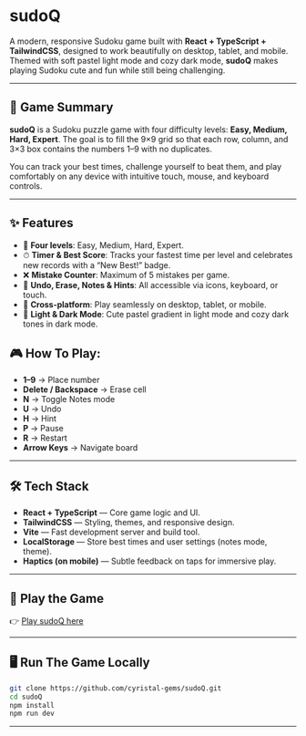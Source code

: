 # sudoQ 

A modern, responsive Sudoku game built with **React + TypeScript + TailwindCSS**, designed to work beautifully on desktop, tablet, and mobile.  Themed with soft pastel light mode and cozy dark mode, **sudoQ** makes playing Sudoku cute and fun while still being challenging.

---

## 🎯 Game Summary

**sudoQ** is a Sudoku puzzle game with four difficulty levels: **Easy, Medium, Hard, Expert**. The goal is to fill the 9×9 grid so that each row, column, and 3×3 box contains the numbers 1–9 with no duplicates.

You can track your best times, challenge yourself to beat them, and play comfortably on any device with intuitive touch, mouse, and keyboard controls.

---

## ✨ Features

- 🎲 **Four levels**: Easy, Medium, Hard, Expert.  
- ⏱ **Timer & Best Score**: Tracks your fastest time per level and celebrates new records with a “New Best!” badge.  
- ❌ **Mistake Counter**: Maximum of 5 mistakes per game.  
- 🔄 **Undo, Erase, Notes & Hints**: All accessible via icons, keyboard, or touch.  
- 📱 **Cross-platform**: Play seamlessly on desktop, tablet, or mobile.  
- 🌙 **Light & Dark Mode**: Cute pastel gradient in light mode and cozy dark tones in dark mode.

## 🎮 How To Play:  

  - **1–9** → Place number  
  - **Delete / Backspace** → Erase cell  
  - **N** → Toggle Notes mode  
  - **U** → Undo  
  - **H** → Hint  
  - **P** → Pause  
  - **R** → Restart  
  - **Arrow Keys** → Navigate board  

---

## 🛠 Tech Stack

- **React + TypeScript** — Core game logic and UI.  
- **TailwindCSS** — Styling, themes, and responsive design.  
- **Vite** — Fast development server and build tool.  
- **LocalStorage** — Store best times and user settings (notes mode, theme).  
- **Haptics (on mobile)** — Subtle feedback on taps for immersive play.  

---

## 🚀 Play the Game

👉 [Play sudoQ here](https://cyristal-gems.github.io/sudoQ)  

---

## 🖥 Run The Game Locally

```bash
git clone https://github.com/cyristal-gems/sudoQ.git
cd sudoQ
npm install
npm run dev
```

---
